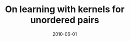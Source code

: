 ---
title: "On learning with kernels for unordered pairs"
collection: publications
permalink: /publications/2010-06-01-On-learning-with-kernels-for-unordered-pairs
date: 2010-06-01
pdf: '../files/https://icml.cc/Conferences/2010/papers/520.pdf'
citation: 'M.&nbsp;Hue, &amp; J.-P. Vert.
On learning with kernels for unordered pairs.
In J.&nbsp;F<span class="bibtex-protected"><span class="bibtex-protected">ü</span></span>rnkranz, &amp; T.&nbsp;Joachims (Eds), <em>Proceedings of the 27th International Conference on Machine Learning (ICML 10)</em>, 463–470. Omnipress, 2010.'
---